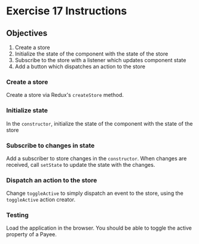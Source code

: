 # Exercise 17 Instructions
## Objectives
1) Create a store  
2) Initialize the state of the component with the state of the store  
3) Subscribe to the store with a listener which updates component state    
4) Add a button which dispatches an action to the store  

### Create a store
Create a store via Redux's `createStore` method. 

### Initialize state
In the `constructor`, initialize the state of the component with the state of the store

### Subscribe to changes in state
Add a subscriber to store changes in the `constructor`. When changes are received,
call `setState` to update the state with the changes.

### Dispatch an action to the store
Change `toggleActive` to simply dispatch an event to the store, using the 
`toggleActive` action creator.

### Testing
Load the application in the browser. You should be able to toggle the active 
property of a Payee.
